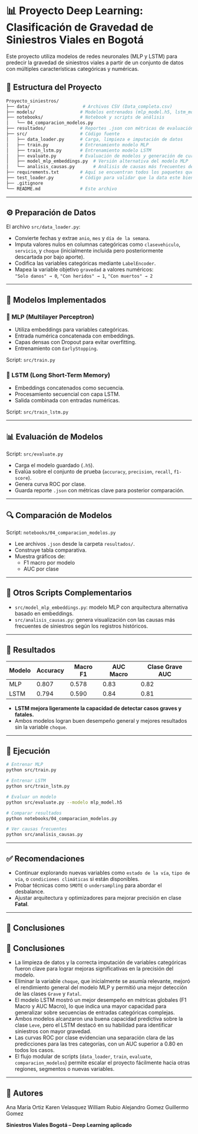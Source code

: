 # 📊 Proyecto Deep Learning: Clasificación de Gravedad de Siniestros Viales en Bogotá

Este proyecto utiliza modelos de redes neuronales (MLP y LSTM) para predecir la gravedad de siniestros viales a partir de un conjunto de datos con múltiples 
características categóricas y numéricas.

## 📁 Estructura del Proyecto

```bash
Proyecto_siniestros/
├── data/                    # Archivos CSV (Data_completa.csv)
├── models/                 # Modelos entrenados (mlp_model.h5, lstm_model.h5)
├── notebooks/              # Notebook y scripts de análisis
│   └── 04_comparacion_modelos.py
├── resultados/             # Reportes .json con métricas de evaluación
├── src/                    # Código fuente
│   ├── data_loader.py      # Carga, limpieza e imputación de datos
│   ├── train.py            # Entrenamiento modelo MLP
│   ├── train_lstm.py       # Entrenamiento modelo LSTM
│   ├── evaluate.py         # Evaluación de modelos y generación de curvas ROC
│   ├── model_mlp_embeddings.py  # Versión alternativa del modelo MLP
│   └── analisis_causas.py       # Análisis de causas más frecuentes de accidentes
├── requirements.txt        # Aquí se encuentran todos los paquetes que son requeridos 
├── test_loader.py          # Código para validar que la data este bien cargada
├── .gitignore
└── README.md               # Este archivo
```

---

## ⚙️ Preparación de Datos

El archivo `src/data_loader.py`:
- Convierte fechas y extrae `anio`, `mes` y `día de la semana`.
- Imputa valores nulos en columnas categóricas como `clasevehiculo`, `servicio`, y `choque` (inicialmente incluida pero posteriormente descartada por bajo aporte).
- Codifica las variables categóricas mediante `LabelEncoder`.
- Mapea la variable objetivo `gravedad` a valores numéricos:  
  `"Solo danos" → 0`, `"Con heridos" → 1`, `"Con muertos" → 2`

---

## 🧠 Modelos Implementados

### 🔹 MLP (Multilayer Perceptron)
- Utiliza embeddings para variables categóricas.
- Entrada numérica concatenada con embeddings.
- Capas densas con Dropout para evitar overfitting.
- Entrenamiento con `EarlyStopping`.

Script: `src/train.py`

### 🔸 LSTM (Long Short-Term Memory)
- Embeddings concatenados como secuencia.
- Procesamiento secuencial con capa LSTM.
- Salida combinada con entradas numéricas.

Script: `src/train_lstm.py`

---

## 📊 Evaluación de Modelos

Script: `src/evaluate.py`
- Carga el modelo guardado (`.h5`).
- Evalúa sobre el conjunto de prueba (`accuracy`, `precision`, `recall`, `f1-score`).
- Genera curva ROC por clase.
- Guarda reporte `.json` con métricas clave para posterior comparación.

---

## 🔍 Comparación de Modelos

Script: `notebooks/04_comparacion_modelos.py`
- Lee archivos `.json` desde la carpeta `resultados/`.
- Construye tabla comparativa.
- Muestra gráficos de:
  - F1 macro por modelo
  - AUC por clase

---

## 🧪 Otros Scripts Complementarios

- `src/model_mlp_embeddings.py`: modelo MLP con arquitectura alternativa basado en embeddings.
- `src/analisis_causas.py`: genera visualización con las causas más frecuentes de siniestros según los registros históricos.

---

## 📝 Resultados

| Modelo | Accuracy | Macro F1 | AUC Macro | Clase Grave AUC |
|--------|----------|----------|-----------|-----------------|
| MLP    | 0.807    | 0.578    | 0.83      | 0.82            |
| LSTM   | 0.794    | 0.590    | 0.84      | 0.81            |

- **LSTM mejora ligeramente la capacidad de detectar casos graves y fatales.**
- Ambos modelos logran buen desempeño general y mejores resultados sin la variable `choque`.

---

## 🚀 Ejecución

```bash
# Entrenar MLP
python src/train.py

# Entrenar LSTM
python src/train_lstm.py

# Evaluar un modelo
python src/evaluate.py --modelo mlp_model.h5

# Comparar resultados
python notebooks/04_comparacion_modelos.py

# Ver causas frecuentes
python src/analisis_causas.py
```

---

## ✅ Recomendaciones

- Continuar explorando nuevas variables como `estado de la vía`, `tipo de vía`, o `condiciones climáticas` si están disponibles.
- Probar técnicas como `SMOTE` o `undersampling` para abordar el desbalance.
- Ajustar arquitectura y optimizadores para mejorar precisión en clase **Fatal**.

---

## 📌 Conclusiones

## 🧾 Conclusiones

- La limpieza de datos y la correcta imputación de variables categóricas fueron clave para lograr mejoras significativas en la precisión del modelo.
- Eliminar la variable `choque`, que inicialmente se asumía relevante, mejoró el rendimiento general del modelo MLP y permitió una mejor detección de las clases `Grave` y `Fatal`.
- El modelo LSTM mostró un mejor desempeño en métricas globales (F1 Macro y AUC Macro), lo que indica una mayor capacidad para generalizar sobre secuencias de entradas categóricas complejas.
- Ambos modelos alcanzaron una buena capacidad predictiva sobre la clase `Leve`, pero el LSTM destacó en su habilidad para identificar siniestros con mayor gravedad.
- Las curvas ROC por clase evidencian una separación clara de las predicciones para las tres categorías, con un AUC superior a 0.80 en todos los casos.
- El flujo modular de scripts (`data_loader`, `train`, `evaluate`, `comparacion_modelos`) permite escalar el proyecto fácilmente hacia otras regiones, segmentos o nuevas variables.

---

## 📌 Autores

Ana María Ortiz
Karen Velasquez
William Rubio
Alejandro Gomez
Guillermo Gomez


**Siniestros Viales Bogotá – Deep Learning aplicado**

